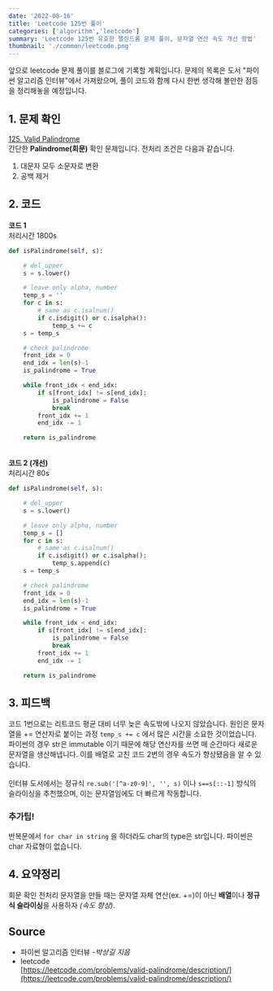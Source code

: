 ```yaml
---
date: '2022-08-16'
title: 'Leetcode 125번 풀이'
categories: ['algorithm','leetcode']
summary: 'Leetcode 125번 유효한 팰린드롬 문제 풀이, 문자열 연산 속도 개선 방법'
thumbnail: './common/leetcode.png'
---
```

앞으로 leetcode 문제 풀이를 블로그에 기록할 계획입니다.
문제의 목록은 도서 "파이썬 알고리즘 인터뷰"에서 가져왔으며, 
풀이 코드와 함께 다시 한번 생각해 볼만한 점등을 정리해놓을 예정입니다.

## 1. 문제 확인

[125. Valid Palindrome](https://leetcode.com/problems/valid-palindrome/description/)
\
간단한 **Palindrome(회문)** 확인 문제입니다. 전처리 조건은 다음과 같습니다.
1. 대문자 모두 소문자로 변환  
2. 공백 제거  

## 2. 코드

**코드 1**  
처리시간 1800s
```py
def isPalindrome(self, s):

    # del_upper
    s = s.lower()

    # leave only alpha, number
    temp_s = ''
    for c in s:
        # same as c.isalnum()
        if c.isdigit() or c.isalpha():
            temp_s += c
    s = temp_s

    # check palindrome
    front_idx = 0
    end_idx = len(s)-1
    is_palindrome = True

    while front_idx < end_idx:
        if s[front_idx] != s[end_idx]:
            is_palindrome = False
            break
        front_idx += 1
        end_idx -= 1

    return is_palindrome
```
\
**코드 2 (개선)**  
처리시간 80s
```py
def isPalindrome(self, s):

    # del_upper
    s = s.lower()

    # leave only alpha, number
    temp_s = []
    for c in s:
        # same as c.isalnum()
        if c.isdigit() or c.isalpha():
            temp_s.append(c)
    s = temp_s

    # check palindrome
    front_idx = 0
    end_idx = len(s)-1
    is_palindrome = True

    while front_idx < end_idx:
        if s[front_idx] != s[end_idx]:
            is_palindrome = False
            break
        front_idx += 1
        end_idx -= 1

    return is_palindrome
```

## 3. 피드백

코드 1번으로는 리트코드 평균 대비 너무 늦은 속도밖에 나오지 않았습니다. 원인은 문자열을 += 연산자로 붙이는 과정 `temp_s += c` 에서 많은 시간을 소요한 것이었습니다. 파이썬의 경우 str은 immutable 이기 때문에 해당 연산자를 쓰면 매 순간마다 새로운 문자열을 생산해냅니다.
이를 배열로 고친 코드 2번의 경우 속도가 향상됐음을 알 수 있습니다.  
\
인터뷰 도서에서는 정규식 `re.sub('[^a-z0-9]', '', s)` 이나 `s==s[::-1]` 방식의 슬라이싱을 추천했으며, 이는 문자열임에도 더 빠르게 작동합니다.

### 추가팁!
반복문에서 ```for char in string``` 을 하더라도 char의 type은 str입니다. 파이썬은 char 자료형이 없습니다.

## 4. 요약정리

회문 확인 전처리 문자열을 만들 때는 문자열 자체 연산(ex. +=)이 아닌 **배열**이나 **정규식 슬라이싱**을 사용하자 *(속도 향상)*.

## Source

- 파이썬 알고리즘 인터뷰 *-박상길 지음*
- leetcode  
  [https://leetcode.com/problems/valid-palindrome/description/](https://leetcode.com/problems/valid-palindrome/description/)